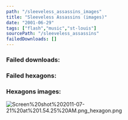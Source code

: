 ```yaml
---
path: "/sleeveless_assassins_images"
title: "Sleeveless Assassins (images)"
date: "2001-06-29"
tags: ["flash","music","st-louis"]
sourcePath: "/sleeveless_assassins"
failedDownloads: []
---
```



### Failed downloads:

### Failed hexagons:

### Hexagons images:
![Screen%20shot%202011-07-21%20at%201.54.25%20AM.png_hexagon.png](Screen%20shot%202011-07-21%20at%201.54.25%20AM.png_hexagon.png)
